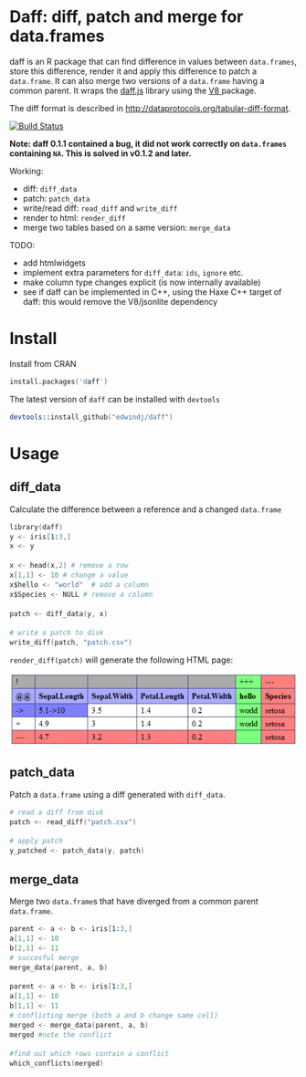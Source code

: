 # Daff: diff, patch and merge for data.frames

daff is an R package that can find difference in values between `data.frames`, store this difference, render it and apply this difference to patch a `data.frame`. It can also merge two versions of a `data.frame` having a common parent.
It wraps the [daff.js](http://paulfitz.github.io/daff/) library using the [V8 ](https://github.com/jeroenooms/v8) package.

The diff format is described in http://dataprotocols.org/tabular-diff-format.

[![Build Status](https://travis-ci.org/edwindj/daff.svg?branch=master)](https://travis-ci.org/edwindj/daff)

**Note: daff 0.1.1 contained a bug, it did not work correctly on `data.frames` containing `NA`. This is solved in v0.1.2 and later.**

Working:

- diff: `diff_data`
- patch: `patch_data`
- write/read diff: `read_diff` and `write_diff`
- render to html: `render_diff`
- merge two tables based on a same version: `merge_data`

TODO:

- add htmlwidgets
- implement extra parameters for `diff_data`: `ids`, `ignore` etc.
- make column type changes explicit (is now internally available)
- see if daff can be implemented in C++, using the Haxe C++ target of daff: this would remove the V8/jsonlite dependency

# Install

Install from CRAN
```S
install.packages('daff')
```

The latest version of `daff` can be installed with `devtools`
```S
devtools::install_github("edwindj/daff")
```

# Usage

## diff_data

Calculate the difference between a reference and a changed `data.frame`
```S
library(daff)
y <- iris[1:3,]
x <- y

x <- head(x,2) # remove a row
x[1,1] <- 10 # change a value
x$hello <- "world"  # add a column
x$Species <- NULL # remove a column

patch <- diff_data(y, x)

# write a patch to disk
write_diff(patch, "patch.csv")
```

`render_diff(patch)` will generate the following HTML page:

![render_diff](examples/render_diff.png "render_diff")


## patch_data

Patch a `data.frame` using a diff generated with `diff_data`.
```S
# read a diff from disk
patch <- read_diff("patch.csv")

# apply patch
y_patched <- patch_data(y, patch)
```

## merge_data

Merge two `data.frame`s that have diverged from a common parent `data.frame`.
```S
parent <- a <- b <- iris[1:3,]
a[1,1] <- 10
b[2,1] <- 11
# succesful merge
merge_data(parent, a, b)

parent <- a <- b <- iris[1:3,]
a[1,1] <- 10
b[1,1] <- 11
# conflicting merge (both a and b change same cell)
merged <- merge_data(parent, a, b)
merged #note the conflict

#find out which rows contain a conflict
which_conflicts(merged)
```
